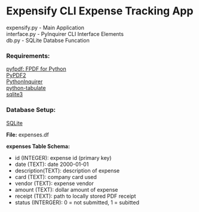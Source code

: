 # Expensify CLI Expense Tracking App 

expensify.py - Main Application  
interface.py - PyInquirer CLI Interface Elements  
db.py - SQLite Databse Funcation

### Requirements:
[pyfpdf: FPDF for Python](https://github.com/reingart/pyfpdf)  
[PyPDF2](https://github.com/mstamy2/PyPDF2)  
[PythonInquirer](https://github.com/CITGuru/PyInquirer)  
[python-tabulate](https://github.com/astanin/python-tabulate)  
[sqlite3](https://docs.python.org/3/library/sqlite3.html)  

### Database Setup:
[SQLite](https://www.sqlite.org/)

**File:** expenses.df  

**expenses Table Schema:**  
  - id (INTEGER): expense id (primary key)
  - date (TEXT): date 2000-01-01
  - description(TEXT): description of expense
  - card (TEXT): company card used
  - vendor (TEXT): expense vendor
  - amount (TEXT): dollar amount of expense
  - receipt (TEXT): path to locally stored PDF receipt
  - status (INTERGER): 0 = not submitted, 1 = subitted

